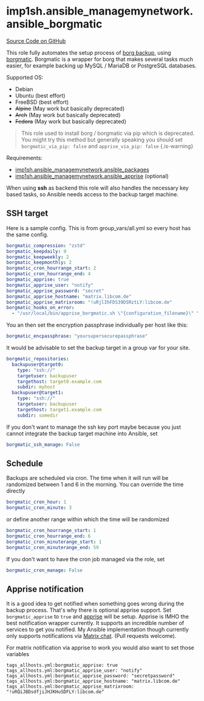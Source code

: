 # imp1sh.ansible_managemynetwork.ansible_borgmatic

[Source Code on GitHub](https://github.com/imp1sh/ansible_managemynetwork/tree/main/roles/ansible_borgmatic)

This role fully automates the setup process of [borg backup](https://www.borgbackup.org/), using [borgmatic](https://torsion.org/borgmatic/). Borgmatic is a wrapper for borg that makes several tasks much easier, for example backing up MySQL / MariaDB or PostgreSQL databases.

Supported OS:
- Debian
- Ubuntu (best effort)
- FreeBSD (best effort)
- ~~Alpine~~ (May work but basically deprecated)
- ~~Arch~~ (May work but basically deprecated)
- ~~Fedora~~ (May work but basically deprecated)


> This role used to install borg / borgmatic via pip which is deprecated. You might try this method but generally speaking you should set `borgmatic_via_pip: false` and `apprise_via_pip: false`
{.is-warning}

Requirements:
- [imp1sh.ansible_managemynetwork.ansible_packages](https://wiki.junicast.de/en/junicast/docs/AnsibleManagemynetworkCollection/rolePackages)
- [imp1sh.ansible_managemynetwork.ansible_apprise](https://wiki.junicast.de/en/junicast/docs/AnsibleManagemynetworkCollection/roleApprise) (optional)

When using **ssh** as backend this role will also handles the necessary key based tasks, so Ansible needs access to the backup target machine.

## SSH target
Here is a sample config. This is from group_vars/all.yml so every host has the same config. 

```yaml
borgmatic_compression: "zstd"
borgmatic_keepdaily: 9
borgmatic_keepweekly: 2
borgmatic_keepmonthly: 2
borgmatic_cron_hourrange_start: 2
borgmatic_cron_hourrange_end: 4
borgmatic_apprise: true
borgmatic_apprise_user: "notify"
borgmatic_apprise_password: "secret"
borgmatic_apprise_hostname: "matrix.libcom.de"
borgmatic_apprise_matrixroom: "!uRjlIhFDS39DSRztLY:libcom.de"
borgmatic_hooks_on_error:
  - "/usr/local/bin/apprise_borgmatic.sh \"{configuration_filename}\" \"{repository}\" \"{error}\""
```
You an then set the encryption passphrase individually per host like this:
```yaml
borgmatic_encpassphrase: "yoursupersecurepassphrase"
```
It would be advisable to set the backup target in a group var for your site.
```yaml
borgmatic_repositories:
  backupuser@target0:
    type: "ssh://"
    targetuser: backupuser
    targethost: target0.example.com
    subdir: myhost
  backupuser@target1:
    type: "ssh://"
    targetuser: backupuser
    targethost: target1.example.com
    subdir: somedir
```
If you don't want to manage the ssh key port maybe because you just cannot integrate the backup target machine into Ansible, set
```yaml
borgmatic_ssh_manage: False
```

## Schedule
Backups are scheduled via cron. The time when it will run will be randomized between 1 and 6 in the morning. You can override the time directly
```yaml
borgmatic_cron_hour: 1
borgmatic_cron_minute: 3
```
or define another range within which the time will be randomized
```yaml
borgmatic_cron_hourrange_start: 1
borgmatic_cron_hourrange_end: 6
borgmatic_cron_minuterange_start: 1
borgmatic_cron_minuterange_end: 59
```
If you don't want to have the cron job managed via the role, set
```yaml
borgmatic_cron_manage: False
```

## Apprise notification
It is a good idea to get notified when something goes wrong during the backup process. That's why there is optional apprise support.
Set `borgmatic_apprise` to `true` and [apprise](https://github.com/caronc/apprise) will be setup. Apprise is IMHO the best notification wrapper currently. It supports an incredible number of services to get you notified. My Ansible implementation though currently only supports notifications via [Matrix chat](https://matrix.org/). (Pull requests welcome).

For matrix notification via apprise to work you would also want to set those variables
```
tags_allhosts.yml:borgmatic_apprise: true
tags_allhosts.yml:borgmatic_apprise_user: "notify"
tags_allhosts.yml:borgmatic_apprise_password: "secretpassword"
tags_allhosts.yml:borgmatic_apprise_hostname: "matrix.libcom.de"
tags_allhosts.yml:borgmatic_apprise_matrixroom: "!uRQiJBDsdfjiJHJKHuSDFLY:libcom.de"
```

